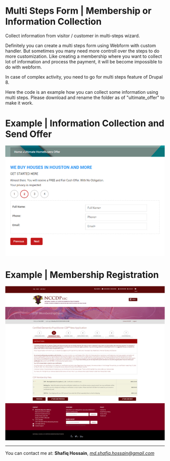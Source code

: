 # Multi Steps Form | Membership or Information Collection
Collect information from visitor / customer in multi-steps wizard.

Definitely you can create a multi steps form using Webform with custom handler. But sometimes you many need more controll over the steps to do more customization. Like creating a membership where you want to collect lot of information and process the payment, it will be become impossible to do with webform.

In case of complex activity, you need to go for multi steps feature of Drupal 8.

Here the code is an example how you can collect some information using multi steps. Please download and rename the folder as of "ultimate_offer" to make it work.

# Example | Information Collection and Send Offer
<img src="screenshot.jpg" alt="Multi Steps" />

# Example | Membership Registration
<img src="screenshot2.png" alt="Multi Steps" />

---------------------------------------------------------------
You can contact me at: <strong>Shafiq Hossain</strong>, <em>md.shafiq.hossain@gmail.com</em>
